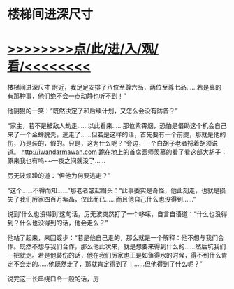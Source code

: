 # 楼梯间进深尺寸

# <a href="https://github.com/aihcr/keda/issues/1">>>>>>>>>点/此/进/入/观/看/<<<<<<<<</a>

楼梯间进深尺寸
附近，我足足安排了八位至尊六品，两位至尊七品……若是真的有那种事，他们绝不会一点动静也听不到！”

他阴狠的一笑：“既然决定了和后续计划，又怎么会没有防备？”

“家主，若不是被敌人劫走……以此看来……那位紫霄烟，恐怕是借助这个机会自己来了一个金蝉脱壳，逃走了……但若是这样的话，首先要有一个前提，那就是他的伤，乃是装的，假的。只是，这为什么呢？”旁边，一个白胡子老者捋着胡须说道。
http://iwandarmawan.com
跪在地上的首席医师羡慕的看了看这部大胡子：原来我也有呜~~一夜之间就没了……

厉无波烦躁的道：“但他为何要逃走？”

“这个……不得而知……”那老者皱起眉头：“此事委实是奇怪，他此刻走，也就是损失了我们厉家四百万紫晶，仅此而已……而且他自己什么也没得到……”

说到‘什么也没得到’这句话，厉无波突然打了一个哆嗦，自言自语道：“什么也没得到？什么也没得到的话，他会走么？”

他站了起来，来回踱步：“若是他自己走的，那么就是一个解释：他不想与我们合作。既然不想与我们合作，那么他此次来，就是想要来得到什么的……然后坑我们一把就走。若是他装伤的话，他在我们厉家也正是如鱼得水的时候，得不到什么肯定不会走的……他既然走了，那就肯定得到了！……但他得到了什么呢？”

说完这一长串绕口令一般的话，厉
